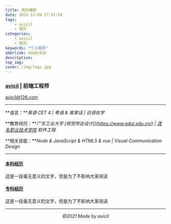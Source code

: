 ```yaml
---
title: 简历模板
date: 2021-12-09 17:51:59
tags:
    - avicil
    - 简历
categories:
    - avicil
    - 简历
keywords: "个人简历"
abbrlink: dda8c81b
description:
top_img:
cover: /img/logo.jpg
---
```


### [avicil](https://avicil.github.io/) | 前端工程师
avicil@126.com 

---  
**语言：***英语 CET 4 | 粤语 & 客家话 | 日语在学* </center>
   
 **教育经历：***广东工业大学 [视觉传达设计]](https://www.gdut.edu.cn/)  | [茂名职业技术学院](https://www.mmpt.edu.cn/?gkfrom=card) 软件工程*  
 
 **相关技能：***Node & JavaScript & HTML5 & vue | Visual Communication Design*
 
----
#### [本科经历](https://www.gdut.edu.cn/)
 这是一段毫无意义的文字，但是为了不影响大家阅读  


#### [专科经历](https://www.mmpt.edu.cn/?gkfrom=card)
 这是一段毫无意义的文字，但是为了不影响大家阅读  
* * *
*<center>@2021 Made by avicil</center>*
